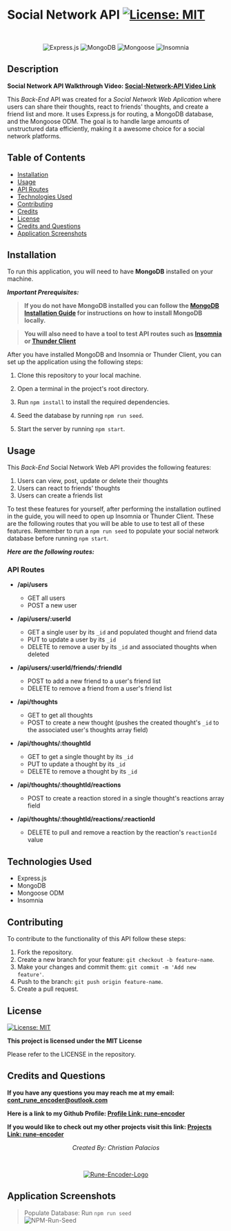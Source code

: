 # Social Network API [![License: MIT](https://img.shields.io/badge/License-MIT-yellow.svg)](https://opensource.org/licenses/MIT)

<br> <p align="center">
![Express.js](https://img.shields.io/badge/express.js-%23404d59.svg?style=for-the-badge&logo=express&logoColor=%2361DAFB)
![MongoDB](https://img.shields.io/badge/MongoDB-%234ea94b.svg?style=for-the-badge&logo=mongodb&logoColor=white)
![Mongoose](https://img.shields.io/badge/Mongoose-880000.svg?style=for-the-badge&logo=Mongoose&logoColor=white)
![Insomnia](https://img.shields.io/badge/Insomnia-4000BF.svg?style=for-the-badge&logo=Insomnia&logoColor=white)

</p>

## Description

**Social Network API Walkthrough Video: [Social-Network-API Video Link]()**

This _Back-End_ API was created for a _Social Network Web Aplication_ where users can share their thoughts, react to friends' thoughts, and create a friend list and more. It uses Express.js for routing, a MongoDB database, and the Mongoose ODM. The goal is to handle large amounts of unstructured data efficiently, making it a awesome choice for a social network platforms.

## Table of Contents

- [Installation](#installation)
- [Usage](#usage)
- [API Routes](#api-routes)
- [Technologies Used](#technologies-used)
- [Contributing](#contributing)
- [Credits](#credits)
- [License](#license)
- [Credits and Questions](#credits-and-questions)
- [Application Screenshots](#application-screenshots)

## Installation

To run this application, you will need to have **MongoDB** installed on your machine.

**_Important Prerequisites:_**

> **If you do not have MongoDB installed you can follow the [MongoDB Installation Guide](https://www.mongodb.com/try/download/community) for instructions on how to install MongoDB locally.**

> **You will also need to have a tool to test API routes such as [Insomnia](https://insomnia.rest/download) or [Thunder Client](https://www.thunderclient.com/)**

After you have installed MongoDB and Insomnia or Thunder Client, you can set up the application using the following steps:

1. Clone this repository to your local machine.
2. Open a terminal in the project's root directory.
3. Run `npm install` to install the required dependencies.
4. Seed the database by running `npm run seed`.

5. Start the server by running `npm start`.

## Usage

This _Back-End_ Social Network Web API provides the following features:

1. Users can view, post, update or delete their thoughts
2. Users can react to friends' thoughts
3. Users can create a friends list

To test these features for yourself, after performing the installation outlined in the guide, you will need to open up Insomnia or Thunder Client. These are the following routes that you will be able to use to test all of these features. Remember to run a `npm run seed` to populate your social network database before running `npm start`.

**_Here are the following routes:_**

### API Routes

- **/api/users**

  - GET all users
  - POST a new user

- **/api/users/:userId**

  - GET a single user by its `_id` and populated thought and friend data
  - PUT to update a user by its `_id`
  - DELETE to remove a user by its `_id` and associated thoughts when deleted

- **/api/users/:userId/friends/:friendId**

  - POST to add a new friend to a user's friend list
  - DELETE to remove a friend from a user's friend list

- **/api/thoughts**

  - GET to get all thoughts
  - POST to create a new thought (pushes the created thought's `_id` to the associated user's thoughts array field)

- **/api/thoughts/:thoughtId**

  - GET to get a single thought by its `_id`
  - PUT to update a thought by its `_id`
  - DELETE to remove a thought by its `_id`

- **/api/thoughts/:thoughtId/reactions**

  - POST to create a reaction stored in a single thought's reactions array field

- **/api/thoughts/:thoughtId/reactions/:reactionId**
  - DELETE to pull and remove a reaction by the reaction's `reactionId` value

## Technologies Used

- Express.js
- MongoDB
- Mongoose ODM
- Insomnia

## Contributing

To contribute to the functionality of this API follow these steps:

1. Fork the repository.
2. Create a new branch for your feature: `git checkout -b feature-name`.
3. Make your changes and commit them: `git commit -m 'Add new feature'`.
4. Push to the branch: `git push origin feature-name`.
5. Create a pull request.

## License

[![License: MIT](https://img.shields.io/badge/License-MIT-yellow.svg)](https://opensource.org/licenses/MIT)

**This project is licensed under the MIT License**

Please refer to the LICENSE in the repository.

## Credits and Questions

**If you have any questions you may reach me at my email: [cont_rune_encoder@outlook.com](mailto:cont_rune_encoder@outlook.com)**

**Here is a link to my Github Profile: [Profile Link: rune-encoder](https://github.com/rune-encoder)**

**If you would like to check out my other projects visit this link: [Projects Link: rune-encoder](https://github.com/rune-encoder?tab=repositories)**
<br> <p align="center">
_Created By: Christian Palacios_

</p>

<br> <p align="center">
[![Rune-Encoder-Logo](./public/assets/ᚱuᚢeEᚢcᛟdeᚱ.svg)](https://github.com/rune-encoder?tab=repositories)

</p>

## Application Screenshots

> Populate Database: Run `npm run seed`  
> ![NPM-Run-Seed](./public/assets/screenshots/npm-run-seed.png)
